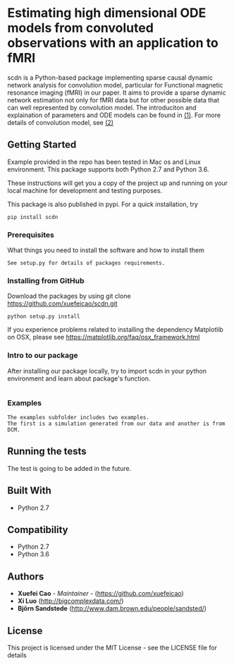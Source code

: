 # Estimating high dimensional ODE models from convoluted observations with an application to fMRI
scdn is a Python-based package implementing sparse causal dynamic network analysis for convolution model, particular for Functional magnetic resonance imaging (fMRI) in our paper. It aims to provide a sparse dynamic network estimation not only for fMRI data but for other possible data that can well represented by convolution model. The introduciton and explaination of parameters and ODE models can be found in [(1)]. For more details of convolution model, see [(2)]


## Getting Started

Example provided in the repo has been tested in Mac os and Linux environment. This package supports both Python 2.7 and Python 3.6. 

These instructions will get you a copy of the project up and running on your local machine for development and testing purposes. 

This package is also published in pypi.  For a quick installation, try

```
pip install scdn
```

### Prerequisites

What things you need to install the software and how to install them

```
See setup.py for details of packages requirements. 
```

### Installing from GitHub


Download the packages by using git clone https://github.com/xuefeicao/scdn.git

```
python setup.py install
```

If you experience problems related to installing the dependency Matplotlib on OSX, please see https://matplotlib.org/faq/osx_framework.html 

### Intro to our package
After installing our package locally, try to import scdn in your python environment and learn about package's function. 
```

```


### Examples
```
The examples subfolder includes two examples.
The first is a simulation generated from our data and another is from DCM.
```

## Running the tests

The test is going to be added in the future.

## Built With

* Python 2.7

## Compatibility
* Python 2.7
* Python 3.6 


## Authors

* **Xuefei Cao** - *Maintainer* - (https://github.com/xuefeicao)
* **Xi Luo** (http://bigcomplexdata.com/)
* **Björn Sandstede** (http://www.dam.brown.edu/people/sandsted/)


## License

This project is licensed under the MIT License - see the LICENSE file for details

[(1)]:http://www.fil.ion.ucl.ac.uk/~karl/Dynamic%20causal%20modelling.pdf
[(2)]:https://pdfs.semanticscholar.org/2127/7ee7b67970782bef59c9d657b144237bacbd.pdf

